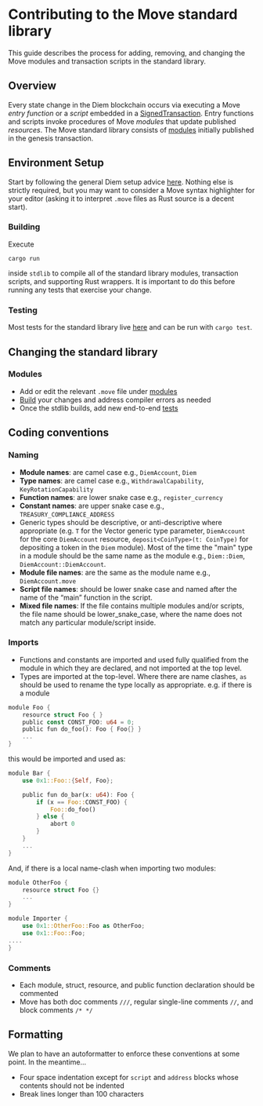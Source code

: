 # Contributing to the Move standard library

This guide describes the process for adding, removing, and changing the Move modules and transaction scripts in the standard library.

## Overview

Every state change in the Diem blockchain occurs via executing a Move *entry function* or a *script* embedded in a [SignedTransaction](../../types/src/transaction/mod.rs). Entry functions and scripts invoke procedures of Move *modules* that update published *resources*. The Move standard library consists of [modules](modules/) initially published in the genesis transaction.

## Environment Setup

Start by following the general Diem setup advice [here](../../CONTRIBUTING.md). Nothing else is strictly required, but you may want to consider a Move syntax highlighter for your editor (asking it to interpret `.move` files as Rust source is a decent start).

<!-- TODO: editor-specific suggestions, bash aliases -->

### Building

Execute

`cargo run`

inside `stdlib` to compile all of the standard library modules, transaction scripts, and supporting Rust wrappers. It is important to do this before running any tests that exercise your change.

### Testing

Most tests for the standard library live [here](../e2e-move-tests) and can be run with `cargo test`.

## Changing the standard library

### Modules

- Add or edit the relevant `.move` file under [modules](modules/)
- [Build](#building) your changes and address compiler errors as needed
- Once the stdlib builds, add new end-to-end [tests](#testing)

## Coding conventions

### Naming
- **Module names**: are camel case e.g., `DiemAccount`, `Diem`
- **Type names**: are camel case e.g., `WithdrawalCapability`, `KeyRotationCapability`
- **Function names**: are lower snake case e.g., `register_currency`
- **Constant names**: are upper snake case e.g., `TREASURY_COMPLIANCE_ADDRESS`
- Generic types should be descriptive, or anti-descriptive where appropriate (e.g. `T` for the Vector generic type parameter, `DiemAccount` for the core `DiemAccount` resource, `deposit<CoinType>(t: CoinType)` for depositing a token in the `Diem` module). Most of the time the "main" type in a module should be the same name as the module e.g., `Diem::Diem`, `DiemAccount::DiemAccount`.
- **Module file names**: are the same as the module name e.g., `DiemAccount.move`
- **Script file names**: should be lower snake case and named after the name of the “main” function in the script.
- **Mixed file names**: If the file contains multiple modules and/or scripts, the file name should be lower_snake_case, where the name does not match any particular module/script inside.

### Imports
- Functions and constants are imported and used fully qualified from the module in which they are declared, and not imported at the top level.
- Types are imported at the top-level. Where there are name clashes, `as` should be used to rename the type locally as appropriate.
 e.g. if there is a module
```rust
module Foo {
    resource struct Foo { }
    public const CONST_FOO: u64 = 0;
    public fun do_foo(): Foo { Foo{} }
    ...
}
```
this would be imported and used as:
```rust
module Bar {
    use 0x1::Foo::{Self, Foo};

    public fun do_bar(x: u64): Foo {
        if (x == Foo::CONST_FOO) {
            Foo::do_foo()
        } else {
            abort 0
        }
    }
    ...
}
```
And, if there is a local name-clash when importing two modules:
```rust
module OtherFoo {
    resource struct Foo {}
    ...
}

module Importer {
    use 0x1::OtherFoo::Foo as OtherFoo;
    use 0x1::Foo::Foo;
....
}
```


### Comments

- Each module, struct, resource, and public function declaration should be commented
- Move has both doc comments `///`, regular single-line comments `//`, and block comments `/* */`


## Formatting
We plan to have an autoformatter to enforce these conventions at some point. In the meantime...

- Four space indentation except for `script` and `address` blocks whose contents should not be indented
- Break lines longer than 100 characters
